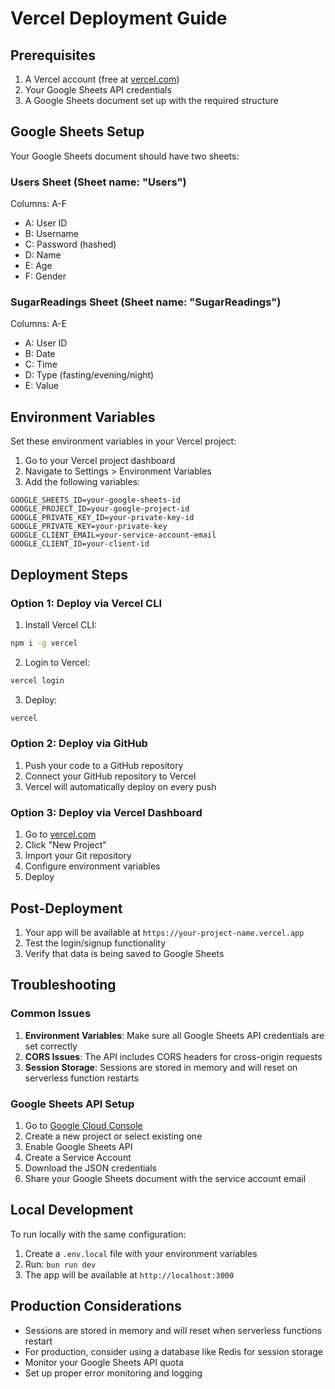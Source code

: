 # Vercel Deployment Guide

## Prerequisites

1. A Vercel account (free at [vercel.com](https://vercel.com))
2. Your Google Sheets API credentials
3. A Google Sheets document set up with the required structure

## Google Sheets Setup

Your Google Sheets document should have two sheets:

### Users Sheet (Sheet name: "Users")

Columns: A-F

- A: User ID
- B: Username
- C: Password (hashed)
- D: Name
- E: Age
- F: Gender

### SugarReadings Sheet (Sheet name: "SugarReadings")

Columns: A-E

- A: User ID
- B: Date
- C: Time
- D: Type (fasting/evening/night)
- E: Value

## Environment Variables

Set these environment variables in your Vercel project:

1. Go to your Vercel project dashboard
2. Navigate to Settings > Environment Variables
3. Add the following variables:

```
GOOGLE_SHEETS_ID=your-google-sheets-id
GOOGLE_PROJECT_ID=your-google-project-id
GOOGLE_PRIVATE_KEY_ID=your-private-key-id
GOOGLE_PRIVATE_KEY=your-private-key
GOOGLE_CLIENT_EMAIL=your-service-account-email
GOOGLE_CLIENT_ID=your-client-id
```

## Deployment Steps

### Option 1: Deploy via Vercel CLI

1. Install Vercel CLI:

```bash
npm i -g vercel
```

2. Login to Vercel:

```bash
vercel login
```

3. Deploy:

```bash
vercel
```

### Option 2: Deploy via GitHub

1. Push your code to a GitHub repository
2. Connect your GitHub repository to Vercel
3. Vercel will automatically deploy on every push

### Option 3: Deploy via Vercel Dashboard

1. Go to [vercel.com](https://vercel.com)
2. Click "New Project"
3. Import your Git repository
4. Configure environment variables
5. Deploy

## Post-Deployment

1. Your app will be available at `https://your-project-name.vercel.app`
2. Test the login/signup functionality
3. Verify that data is being saved to Google Sheets

## Troubleshooting

### Common Issues

1. **Environment Variables**: Make sure all Google Sheets API credentials are set correctly
2. **CORS Issues**: The API includes CORS headers for cross-origin requests
3. **Session Storage**: Sessions are stored in memory and will reset on serverless function restarts

### Google Sheets API Setup

1. Go to [Google Cloud Console](https://console.cloud.google.com)
2. Create a new project or select existing one
3. Enable Google Sheets API
4. Create a Service Account
5. Download the JSON credentials
6. Share your Google Sheets document with the service account email

## Local Development

To run locally with the same configuration:

1. Create a `.env.local` file with your environment variables
2. Run: `bun run dev`
3. The app will be available at `http://localhost:3000`

## Production Considerations

- Sessions are stored in memory and will reset when serverless functions restart
- For production, consider using a database like Redis for session storage
- Monitor your Google Sheets API quota
- Set up proper error monitoring and logging
